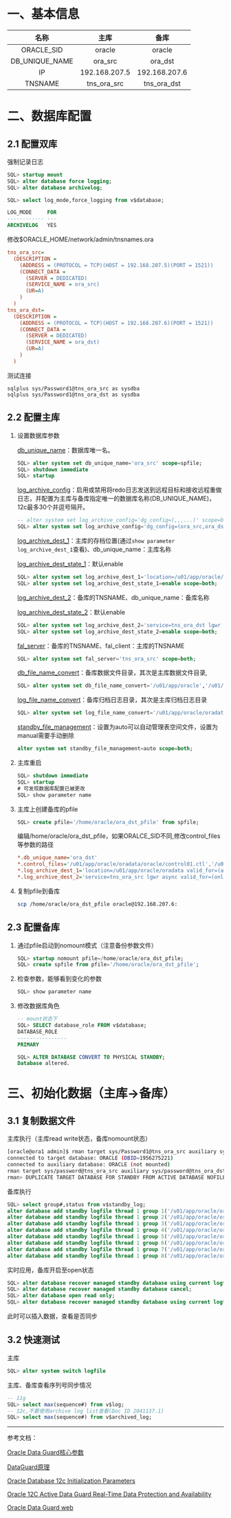 # 一、基本信息

|      名称      |     主库      |     备库      |
| :------------: | :-----------: | :-----------: |
|   ORACLE_SID   |    oracle     |    oracle     |
| DB_UNIQUE_NAME |    ora_src    |    ora_dst    |
|       IP       | 192.168.207.5 | 192.168.207.6 |
|    TNSNAME     |  tns_ora_src  |  tns_ora_dst  |

# 二、数据库配置

## 2.1 配置双库

强制记录日志

   ```sql
   SQL> startup mount
   SQL> alter database force logging;
   SQL> alter database archivelog;
   
   SQL> select log_mode,force_logging from v$database;
   
   LOG_MODE     FOR
   ------------ ---
   ARCHIVELOG   YES
   ```

修改$ORACLE_HOME/network/admin/tnsnames.ora

```ini
tns_ora_src=
  (DESCRIPTION =
    (ADDRESS = (PROTOCOL = TCP)(HOST = 192.168.207.5)(PORT = 1521))
    (CONNECT_DATA =
      (SERVER = DEDICATED)
      (SERVICE_NAME = ora_src)
      (UR=A)
    )
  )
tns_ora_dst=  
  (DESCRIPTION =
    (ADDRESS = (PROTOCOL = TCP)(HOST = 192.168.207.6)(PORT = 1521))
    (CONNECT_DATA =
      (SERVER = DEDICATED)
      (SERVICE_NAME = ora_dst)
      (UR=A)
    )
  )
```

测试连接

```
sqlplus sys/Password1@tns_ora_src as sysdba
sqlplus sys/Password1@tns_ora_dst as sysdba
```



## 2.2 配置主库


1. 设置数据库参数

   [db_unique_name](https://docs.oracle.com/database/121/REFRN/GUID-3547C937-5DDA-49FF-A9F9-14FF306545D8.htm#REFRN10242)：数据库唯一名。

   ```sql
   SQL> alter system set db_unique_name='ora_src' scope=spfile;
   SQL> shutdown immediate
   SQL> startup
   ```

   [log_archive_config](https://docs.oracle.com/database/121/REFRN/GUID-4DABDBE9-04B6-44D2-B93D-DAB15EA71427.htm#REFRN10237)：启用或禁用将redo日志发送到远程目标和接收远程重做日志，并配置为主库与备库指定唯一的数据库名称(DB_UNIQUE_NAME)，12c最多30个并逗号隔开。

   ```sql
   -- alter system set log_archive_config='dg_config=(,,,...)' scope=both;
   SQL> alter system set log_archive_config='dg_config=(ora_src,ora_dst)' scope=both;
   ```
   
   [log_archive_dest_1](https://docs.oracle.com/database/121/REFRN/GUID-10BD97BF-6295-4E85-A1A3-854E15E05A44.htm#REFRN10086)：主库的存档位置(通过`show parameter log_archive_dest_1`查看)、db_unique_name：主库名称
   
   [log_archive_dest_state_1](https://docs.oracle.com/database/121/REFRN/GUID-983A9C52-3046-4286-AEA7-800741EE0561.htm#REFRN10087)：默认enable
   
   ```sql
   SQL> alter system set log_archive_dest_1='location=/u01/app/oracle/oradata valid_for=(all_logfiles,all_roles) db_unique_name=ora_src' scope=both;
   SQL> alter system set log_archive_dest_state_1=enable scope=both;
   ```
   
   [log_archive_dest_2](https://docs.oracle.com/database/121/REFRN/GUID-10BD97BF-6295-4E85-A1A3-854E15E05A44.htm#REFRN10086)：备库的TNSNAME、db_unique_name：备库名称
   
   [log_archive_dest_state_2](https://docs.oracle.com/database/121/REFRN/GUID-983A9C52-3046-4286-AEA7-800741EE0561.htm#REFRN10087)：默认enable

   ```sql
   SQL> alter system set log_archive_dest_2='service=tns_ora_dst lgwr async valid_for=(online_logfiles,primary_role) db_unique_name=ora_dst' scope=both;
   SQL> alter system set log_archive_dest_state_2=enable scope=both;
   ```
   
   [fal_server](https://docs.oracle.com/database/121/REFRN/GUID-4F034B79-AE2A-44E3-8485-E055AA2DDD29.htm#REFRN10056)：备库的TNSNAME、fal_client：主库的TNSNAME

   ```sql
   SQL> alter system set fal_server='tns_ora_src' scope=both;
   ```
   
   [db_file_name_convert](https://docs.oracle.com/database/121/REFRN/GUID-E8B4E0EA-B073-4349-9EA9-E053F499FB9E.htm#REFRN10038)：备库数据文件目录，其次是主库数据文件目录,
   
   ```sql
   SQL> alter system set db_file_name_convert='/u01/app/oracle','/u01/app/oracle' scope=spfile;
   ```
   
   [log_file_name_convert](https://docs.oracle.com/database/121/REFRN/GUID-3D5894EF-C33D-4687-978F-F640174F6FCC.htm#REFRN10098)：备库归档日志目录，其次是主库归档日志目录
   
   ```sql
   SQL> alter system set log_file_name_convert='/u01/app/oracle/oradata','/u01/app/oracle/oradata' scope=spfile;
   ```
   
   [standby_file_management](https://docs.oracle.com/database/121/REFRN/GUID-BD652D33-31C7-47C9-8019-7A4B79A9D974.htm#REFRN10212)：设置为auto可以自动管理表空间文件，设置为manual需要手动删除
   
   ```sql
   alter system set standby_file_management=auto scope=both;
   ```
   
2. 主库重启

   ```sql
   SQL> shutdown immediate
   SQL> startup
   # 可发现数据库配置已被更改
   SQL> show parameter name
   ```

4. 主库上创建备库的pfile

   ```sql
   SQL> create pfile='/home/oracle/ora_dst_pfile' from spfile;
   ```
   
   编辑/home/oracle/ora_dst_pfile，如果ORALCE_SID不同,修改control_files等参数的路径

   ```ini
   *.db_unique_name='ora_dst'
   *.control_files='/u01/app/oracle/oradata/oracle/control01.ctl','/u01/app/oracle/flash_recovery_area/oracle/control02.ctl'
   *.log_archive_dest_1='location=/u01/app/oracle/oradata valid_for=(all_logfiles,all_roles) db_unique_name=ora_dst'
   *.log_archive_dest_2='service=tns_ora_src lgwr async valid_for=(online_logfiles,primary_role) db_unique_name=ora_src'
   ```
   
5. 复制pfile到备库

   ```bash
   scp /home/oracle/ora_dst_pfile oracle@192.168.207.6:
   ```

## 2.3 配置备库

1. 通过pfile启动到nomount模式（注意备份参数文件）

   ```sql
   SQL> startup nomount pfile=/home/oracle/ora_dst_pfile;
   SQL> create spfile from pfile='/home/oracle/ora_dst_pfile';
   ```

2. 检查参数，能够看到变化的参数

   ```sql
   SQL> show parameter name
   ```

3. 修改数据库角色

   ```sql
   -- mount状态下
   SQL> SELECT database_role FROM v$database;
   DATABASE_ROLE
   ----------------
   PRIMARY
   
   SQL> ALTER DATABASE CONVERT TO PHYSICAL STANDBY;
   Database altered.
   ```


# 三、初始化数据（主库->备库）

## 3.1 复制数据文件

主库执行（主库read write状态，备库nomount状态）

```bash
[oracle@ora1 admin]$ rman target sys/Password1@tns_ora_src auxiliary sys/Password1@tns_ora_dst
connected to target database: ORACLE (DBID=1956275221)
connected to auxiliary database: ORACLE (not mounted)
rman target sys/password@tns_ora_src auxiliary sys/password@tns_ora_dst
rman> DUPLICATE TARGET DATABASE FOR STANDBY FROM ACTIVE DATABASE NOFILENAMECHECK;
```

备库执行

```sql
SQL> select group#,status from v$standby_log;
alter database add standby logfile thread 1 group 1('/u01/app/oracle/oradata/redo1.log') size 200M;
alter database add standby logfile thread 1 group 2('/u01/app/oracle/oradata/redo2.log') size 200M; 
alter database add standby logfile thread 1 group 3('/u01/app/oracle/oradata/redo3.log') size 200M; 
alter database add standby logfile thread 1 group 4('/u01/app/oracle/oradata/redo4.log') size 200M; 
alter database add standby logfile thread 1 group 5('/u01/app/oracle/oradata/redo5.log') size 200M; 
alter database add standby logfile thread 1 group 6('/u01/app/oracle/oradata/redo6.log') size 200M; 
alter database add standby logfile thread 1 group 7('/u01/app/oracle/oradata/redo7.log') size 200M; 
alter database add standby logfile thread 1 group 8('/u01/app/oracle/oradata/redo8.log') size 200M; 
```

实时应用，备库开启至open状态

```sql
SQL> alter database recover managed standby database using current logfile disconnect from session;
SQL> alter database recover managed standby database cancel;
SQL> alter database open read only;
SQL> alter database recover managed standby database using current logfile disconnect from session;
```

此时可以插入数据，查看是否同步

## 3.2 快速测试

主库

```sql
SQL> alter system switch logfile
```

主库、备库查看序列号同步情况

```sql
-- 11g
SQL> select max(sequence#) from v$log;
-- 12c,不要使用archive log list查看(Doc ID 2041137.1)
SQL> select max(sequence#) from v$archived_log;
```





---

参考文档：

[Oracle Data Guard核心参数](https://mp.weixin.qq.com/s/m1S-ElWOYf_h2kcrre5HNA)

[DataGuard原理](https://www.modb.pro/db/37720)

[Oracle Database 12c Initialization Parameters](https://docs.oracle.com/database/121/REFRN/GUID-10BD97BF-6295-4E85-A1A3-854E15E05A44.htm#REFRN10086)

[Oracle 12C Active Data Guard Real-Time Data Protection and Availability](https://www.oracle.com/technetwork/database/availability/active-data-guard-wp-12c-1896127.pdf)

[Oracle Data Guard web](https://docs.oracle.com/database/121/HABPT/config_dg.htm#HABPT4876)

